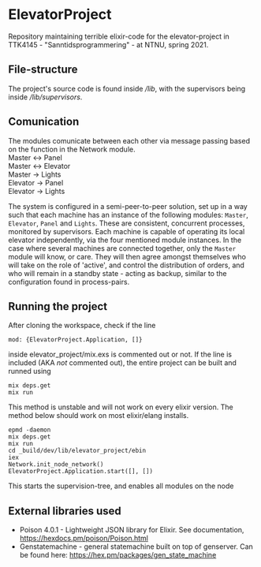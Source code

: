 # ElevatorProject

Repository maintaining terrible elixir-code for the elevator-project in TTK4145 - "Sanntidsprogrammering" - at NTNU, spring 2021.


## File-structure
The project's source code is found inside _/lib_, with the supervisors being inside _/lib/supervisors_. 

## Comunication
The modules comunicate between each other via message passing based on the function in the Network module.  
Master    <-> Panel  
Master    <-> Elevator  
Master     -> Lights  
Elevator   -> Panel  
Elevator   -> Lights  

The system is configured in a semi-peer-to-peer solution, set up in a way such that each machine has an instance of the following modules: 
```Master```, ```Elevator```, ```Panel``` and ```Lights```. These are consistent, concurrent processes, monitored by supervisors. 
Each machine is capable of operating its local elevator independently, via the four mentioned module instances. In the case where several 
machines are connected together, only the ```Master``` module will know, or care. They will then agree amongst themselves who will take on 
the role of 'active', and control the distribution of orders, and who will remain in a standby state - acting as backup, similar to the
configuration found in process-pairs.


## Running the project

After cloning the workspace, check if the line
```
mod: {ElevatorProject.Application, []}
```
inside elevator_project/mix.exs is commented out or not. 
If the line is included (AKA _not_ commented out), the entire project can be built and runned using
```
mix deps.get
mix run
```
This method is unstable and will not work on every elixir version. The method below should work on most elixir/elang installs.
```
epmd -daemon
mix deps.get
mix run
cd _build/dev/lib/elevator_project/ebin
iex
Network.init_node_network()
ElevatorProject.Application.start([], [])
```
This starts the supervision-tree, and enables all modules on the node

## External libraries used
- Poison 4.0.1 - Lightweight JSON library for Elixir. See documentation, https://hexdocs.pm/poison/Poison.html
- Genstatemachine - general statemachine built on top of genserver. Can be found here: https://hex.pm/packages/gen_state_machine


